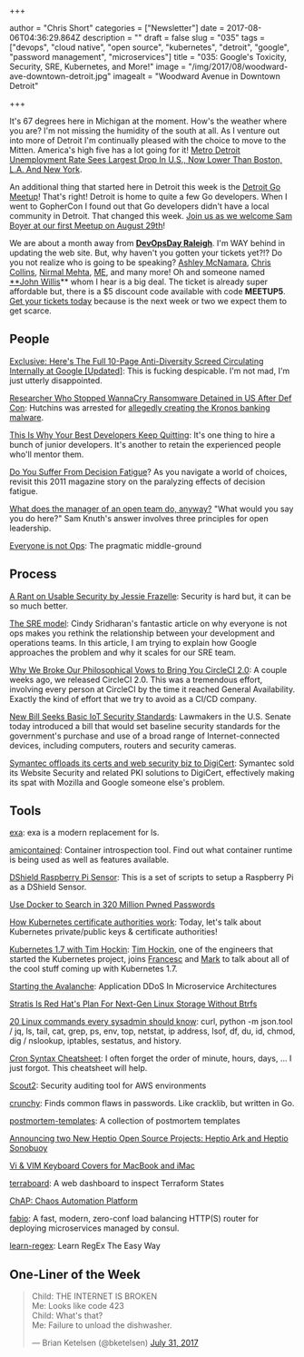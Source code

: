 +++

author = "Chris Short"
categories = ["Newsletter"]
date = 2017-08-06T04:36:29.864Z
description = ""
draft = false
slug = "035"
tags = ["devops", "cloud native", "open source", "kubernetes", "detroit", "google", "password management", "microservices"]
title = "035: Google's Toxicity, Security, SRE, Kubernetes, and More!"
image = "/img/2017/08/woodward-ave-downtown-detroit.jpg"
imagealt = "Woodward Avenue in Downtown Detroit"

+++

It's 67 degrees here in Michigan at the moment. How's the weather where you are? I'm not missing the humidity of the south at all. As I venture out into more of Detroit I'm continually pleased with the choice to move to the Mitten. America's high five has a lot going for it! [Metro Detroit Unemployment Rate Sees Largest Drop In U.S., Now Lower Than Boston, L.A. And New York](http://www.dailydetroit.com/2017/08/03/metro-detroit-unemployment-rate-sees-largest-drop-u-s-now-lower-boston-l-new-york/).

An additional thing that started here in Detroit this week is the [Detroit Go Meetup](https://detroitgolang.com/)! That's right! Detroit is home to quite a few Go developers. When I went to GopherCon I found out that Go developers didn't have a local community in Detroit. That changed this week. [Join us as we welcome Sam Boyer at our first Meetup on August 29th](https://www.meetup.com/DetroitGolang/events/242260260/)!

We are about a month away from [**DevOpsDay Raleigh**](https://www.devopsdays.org/events/2017-raleigh/welcome/). I'm WAY behind in updating the web site. But, why haven't you gotten your tickets yet?!? Do you not realize who is going to be speaking? [Ashley McNamara](https://twitter.com/ashleymcnamara), [Chris Collins](https://twitter.com/chrisindurham), [Nirmal Mehta](https://twitter.com/normalfaults), [ME](https://chrisshort.net), and many more! Oh and someone named [**John Willis](https://twitter.com/botchagalupe)** whom I hear is a big deal. The ticket is already super affordable but, there is a $5 discount code available with code **MEETUP5**. [Get your tickets today](https://www.eventbrite.com/e/devopsdays-raleigh-2017-tickets-34044332515?aff=es2) because is the next week or two we expect them to get scarce.

## People

[Exclusive: Here's The Full 10-Page Anti-Diversity Screed Circulating Internally at Google [Updated]](http://gizmodo.com/exclusive-heres-the-full-10-page-anti-diversity-screed-1797564320): This is fucking despicable. I'm not mad, I'm just utterly disappointed.

[Researcher Who Stopped WannaCry Ransomware Detained in US After Def Con](https://motherboard.vice.com/en_us/article/ywp8k5/researcher-who-stopped-wannacry-ransomware-detained-in-us-after-def-con): Hutchins was arrested for [allegedly creating the Kronos banking malware](https://motherboard.vice.com/en_us/article/pagn7v/malwaretech-wannacry-indictment-kronos-malware).

[This Is Why Your Best Developers Keep Quitting](https://www.fastcompany.com/40443084/this-is-why-your-best-developers-keep-quitting): It's one thing to hire a bunch of junior developers. It's another to retain the experienced people who'll mentor them.

[Do You Suffer From Decision Fatigue](http://www.nytimes.com/2011/08/21/magazine/do-you-suffer-from-decision-fatigue.html?referer=devopsish)? As you navigate a world of choices, revisit this 2011 magazine story on the paralyzing effects of decision fatigue.

[What does the manager of an open team do, anyway?](https://opensource.com/open-organization/17/8/what-open-leader-do) "What would you say you do here?" Sam Knuth's answer involves three principles for open leadership.

[Everyone is not Ops](https://medium.com/@cindysridharan/the-death-of-ops-is-greatly-exaggerated-ff3bd4a67f24): The pragmatic middle-ground

<p><script async src="//pagead2.googlesyndication.com/pagead/js/adsbygoogle.js"></script>
<ins class="adsbygoogle"
     style="display:block; text-align:center;"
     data-ad-layout="in-article"
     data-ad-format="fluid"
     data-ad-client="ca-pub-8972983586873269"
     data-ad-slot="9019534115"></ins>
<script>
     (adsbygoogle = window.adsbygoogle || []).push({});
</script></p>

## Process

[A Rant on Usable Security by Jessie Frazelle](https://blog.jessfraz.com/post/a-rant-on-usable-security/): Security is hard but, it can be so much better.

[The SRE model](https://medium.com/@rakyll/the-sre-model-6e19376ef986): Cindy Sridharan's fantastic article on why everyone is not ops makes you rethink the relationship between your development and operations teams. In this article, I am trying to explain how Google approaches the problem and why it scales for our SRE team.

[Why We Broke Our Philosophical Vows to Bring You CircleCI 2.0](https://circleci.com/blog/why-we-broke-our-philosophical-vows-to-bring-you-circleci-2-0/): A couple weeks ago, we released CircleCI 2.0. This was a tremendous effort, involving every person at CircleCI by the time it reached General Availability. Exactly the kind of effort that we try to avoid as a CI/CD company.

[New Bill Seeks Basic IoT Security Standards](http://krebsonsecurity.com/2017/08/new-bill-seeks-basic-iot-security-standards/): Lawmakers in the U.S. Senate today introduced a bill that would set baseline security standards for the government's purchase and use of a broad range of Internet-connected devices, including computers, routers and security cameras.

[Symantec offloads its certs and web security biz to DigiCert](https://www.theregister.co.uk/2017/08/03/symantec_q1_2018/): Symantec sold its Website Security and related PKI solutions to DigiCert, effectively making its spat with Mozilla and Google someone else's problem.

<script async src="//pagead2.googlesyndication.com/pagead/js/adsbygoogle.js"></script>
<!-- devopsish.com Responsive -->
<ins class="adsbygoogle"
     style="display:block"
     data-ad-client="ca-pub-8972983586873269"
     data-ad-slot="4977359089"
     data-ad-format="auto"></ins>
<script>
(adsbygoogle = window.adsbygoogle || []).push({});
</script>

## Tools

[exa](https://the.exa.website/): exa is a modern replacement for ls.

[amicontained](https://github.com/jessfraz/amicontained): Container introspection tool. Find out what container runtime is being used as well as features available.

[DShield Raspberry Pi Sensor](https://github.com/DShield-ISC/dshield): This is a set of scripts to setup a Raspberry Pi as a DShield Sensor.

[Use Docker to Search in 320 Million Pwned Passwords](https://stefanscherer.github.io/use-docker-to-search-in-320-million-pwned-passwords/)

[How Kubernetes certificate authorities work](https://jvns.ca/blog/2017/08/05/how-kubernetes-certificates-work/): Today, let's talk about Kubernetes private/public keys & certificate authorities!

[Kubernetes 1.7 with Tim Hockin](https://www.gcppodcast.com/post/episode-88-kubernetes-1-7-with-tim-hockin/): [Tim Hockin](https://twitter.com/thockin), one of the engineers that started the Kubernetes project, joins [Francesc](https://twitter.com/francesc) and [Mark](https://twitter.com/Neurotic) to talk about all of the cool stuff coming up with Kubernetes 1.7.

[Starting the Avalanche](https://medium.com/netflix-techblog/starting-the-avalanche-640e69b14a06): Application DDoS In Microservice Architectures

[Stratis Is Red Hat's Plan For Next-Gen Linux Storage Without Btrfs](https://phoronix.com/scan.php?page=news_item&px=Stratis-Red-Hat-Project)

[20 Linux commands every sysadmin should know](https://opensource.com/article/17/7/20-sysadmin-commands): curl, python -m json.tool / jq, ls, tail, cat, grep, ps, env, top, netstat, ip address, lsof, df, du, id, chmod, dig / nslookup, iptables, sestatus, and history.

[Cron Syntax Cheatsheet](https://healthchecks.io/docs/cron/): I often forget the order of minute, hours, days, ... I just forgot. This cheatsheet will help.

[Scout2](https://nccgroup.github.io/Scout2/): Security auditing tool for AWS environments

[crunchy](https://github.com/muesli/crunchy): Finds common flaws in passwords. Like cracklib, but written in Go.

[postmortem-templates](https://github.com/dastergon/postmortem-templates): A collection of postmortem templates

[Announcing two New Heptio Open Source Projects: Heptio Ark and Heptio Sonobuoy](https://blog.heptio.com/announcing-two-new-heptio-open-source-projects-heptio-ark-and-heptio-sonobuoy-7cef88a06f8)

[Vi & VIM Keyboard Covers for MacBook and iMac](https://www.editorskeys.com/products/vi-vim-keyboard-covers-for-macbook-imac)

[terraboard](https://github.com/camptocamp/terraboard): A web dashboard to inspect Terraform States

[ChAP: Chaos Automation Platform](https://medium.com/netflix-techblog/chap-chaos-automation-platform-53e6d528371f)

[fabio](https://github.com/fabiolb/fabio): A fast, modern, zero-conf load balancing HTTP(S) router for deploying microservices managed by consul.

[learn-regex](https://github.com/zeeshanu/learn-regex): Learn RegEx The Easy Way

## One-Liner of the Week

<blockquote class="twitter-tweet" data-lang="en"><p lang="en" dir="ltr">Child: THE INTERNET IS BROKEN<br>Me: Looks like code 423<br>Child: What&#39;s that?<br>Me: Failure to unload the dishwasher.</p>&mdash; Brian Ketelsen (@bketelsen) <a href="https://twitter.com/bketelsen/status/892141526213591041?ref_src=twsrc%5Etfw">July 31, 2017</a></blockquote>
<script async src="https://platform.twitter.com/widgets.js" charset="utf-8"></script>